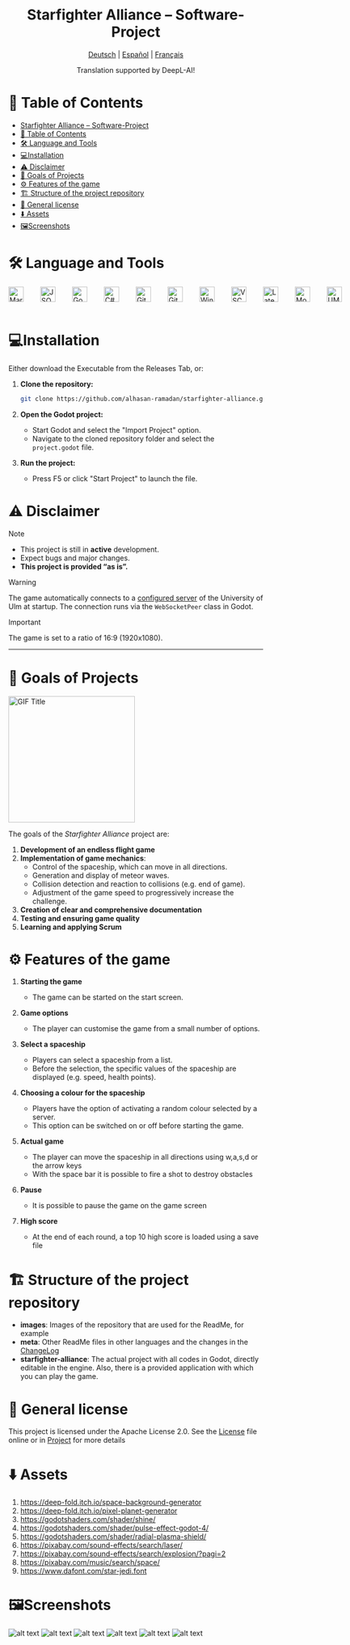 <div align="center">

 # Starfighter Alliance – Software-Project

<p align="center">
  <a href="/meta/readmes/README_DE.md">Deutsch</a> | 
  <a href="/meta/readmes/README_ES.md">Español</a> | 
  <a href="/meta/readmes/README_FR.md">Français</a>
</p>

Translation supported by DeepL-AI! 

</div>

# 📖 Table of Contents

- [Starfighter Alliance – Software-Project](#starfighter-alliance--software-project)
- [📖 Table of Contents](#-table-of-contents)
- [🛠️ Language and Tools](#️-language-and-tools)
- [💻Installation](#installation)
- [⚠️ Disclaimer](#️-disclaimer)
- [🎯 Goals of Projects](#-goals-of-projects)
- [⚙️ Features of the game](#️-features-of-the-game)
- [🏗️ Structure of the project repository](#️-structure-of-the-project-repository)
- [📜 General license](#-general-license)
- [⬇️ Assets](#️-assets)
- [🖼️Screenshots](#️screenshots)
  
# 🛠️ Language and Tools
<div style="display: flex; flex-direction: row; gap: 20px;">
<a href="https://daringfireball.net/projects/markdown/" target="_blank">
  <img align="left" alt="Markdown" width="30px" style="padding-right:10px;" src="https://cdn.jsdelivr.net/gh/devicons/devicon@latest/icons/markdown/markdown-original.svg" />
</a>
<a href="https://www.json.org/json-en.html" target="_blank">
  <img align="left" alt="JSON" width="30px" style="padding-right:10px;" src="https://cdn.jsdelivr.net/gh/devicons/devicon@latest/icons/json/json-original.svg" />
</a>
<a href="https://godotengine.org/" target="_blank">
  <img align="left" alt="Godot" width="30px" style="padding-right:10px;" src="https://cdn.jsdelivr.net/gh/devicons/devicon@latest/icons/godot/godot-original.svg" />
</a>
<a href="https://learn.microsoft.com/en-us/dotnet/csharp/" target="_blank">
  <img align="left" alt="C#" width="30px" style="padding-right:10px;" src="https://cdn.jsdelivr.net/gh/devicons/devicon@latest/icons/csharp/csharp-original.svg" />
</a>
<a href="https://git-scm.com/" target="_blank">
  <img align="left" alt="Git" width="30px" style="padding-right:10px;" src="https://cdn.jsdelivr.net/gh/devicons/devicon@latest/icons/git/git-original.svg" />
</a>
<a href="https://about.gitlab.com/" target="_blank">
  <img align="left" alt="GitLab" width="30px" style="padding-right:10px;" src="https://cdn.jsdelivr.net/gh/devicons/devicon@latest/icons/gitlab/gitlab-original.svg" />
</a>
<a href="https://www.microsoft.com/en-us/windows/" target="_blank">
  <img align="left" alt="Windows" width="30px" style="padding-right:10px;" src="https://cdn.jsdelivr.net/gh/devicons/devicon@latest/icons/windows11/windows11-original.svg" />
</a>
<a href="https://code.visualstudio.com/" target="_blank">
  <img align="left" alt="VSCode" width="30px" style="padding-right:10px;" src="https://cdn.jsdelivr.net/gh/devicons/devicon@latest/icons/vscode/vscode-original.svg" />
</a>
<a href="https://www.latex-project.org/" target="_blank">
  <img align="left" alt="Latex" width="30px" style="padding-right:10px;" src="https://cdn.jsdelivr.net/gh/devicons/devicon@latest/icons/latex/latex-original.svg" />
</a>
<a href="https://moodle.uni-ulm.de/course/view.php?id=54123" target="_blank">
  <img align="left" alt="Moodle" width="30px" style="padding-right:10px;" src="https://cdn.jsdelivr.net/gh/devicons/devicon@latest/icons/moodle/moodle-original.svg" />
</a>
<a href="https://www.uml-diagrams.org/" target="_blank">
  <img align="left" alt="UML" width="30px" style="padding-right:10px;" src="https://cdn.jsdelivr.net/gh/devicons/devicon@latest/icons/unifiedmodelinglanguage/unifiedmodelinglanguage-original.svg" />
</a>

</div>
<br />

# 💻Installation
Either download the Executable from the Releases Tab, or:
1. **Clone the repository:**
   ```bash
   git clone https://github.com/alhasan-ramadan/starfighter-alliance.git
   ```

2. **Open the Godot project:**
   - Start Godot and select the "Import Project" option.
   - Navigate to the cloned repository folder and select the `project.godot` file.

3. **Run the project:**
   - Press F5 or click "Start Project" to launch the file.

# ⚠️ Disclaimer

>[!NOTE]
>- This project is still in **active** development.
>- Expect bugs and major changes.
>- **This project is provided “as is”.**  

> [!WARNING]
> The game automatically connects to a [configured server](https://softwaregrund.pro/jekt/) of the University of Ulm at startup. The connection runs via the `WebSocketPeer` class in Godot.

>[!IMPORTANT]        
> The game is set to a ratio of 16:9 (1920x1080).

---



# 🎯 Goals of Projects
<img src="https://media.giphy.com/media/yEIyJ1WCnGKRi/giphy.gif" alt="GIF Title" width="250">

The goals of the *Starfighter Alliance* project are:

1. **Development of an endless flight game**
2. **Implementation of game mechanics**:
   - Control of the spaceship, which can move in all directions.
   - Generation and display of meteor waves.
   - Collision detection and reaction to collisions (e.g. end of game).
   - Adjustment of the game speed to progressively increase the challenge.
3. **Creation of clear and comprehensive documentation**
4. **Testing and ensuring game quality**
5. **Learning and applying Scrum**  
   

# ⚙️ Features of the game
1. **Starting the game**
   - The game can be started on the start screen.

2. **Game options**
   - The player can customise the game from a small number of options.

3. **Select a spaceship**
   - Players can select a spaceship from a list.
   - Before the selection, the specific values of the spaceship are displayed (e.g. speed, health points).

4. **Choosing a colour for the spaceship**
   - Players have the option of activating a random colour selected by a server.
   - This option can be switched on or off before starting the game.

5. **Actual game**
   - The player can move the spaceship in all directions using w,a,s,d or the arrow keys
   - With the space bar it is possible to fire a shot to destroy obstacles
6. **Pause**
   - It is possible to pause the game on the game screen
7. **High score**
   - At the end of each round, a top 10 high score is loaded using a save file


# 🏗️ Structure of the project repository
- **images**: Images of the repository that are used for the ReadMe, for example
- **meta**: Other ReadMe files in other languages and the changes in the [ChangeLog](CHANGELOG.md)
- **starfighter-alliance**: The actual project with all codes in Godot, directly editable in the engine. Also, there is a provided application with which you can play the game.

# 📜 General license
This project is licensed under the Apache License 2.0. See the [License](http://www.apache.org/licenses/LICENSE-2.0) file online or in [Project](LICENCE.md) for more details

# ⬇️ Assets
1. https://deep-fold.itch.io/space-background-generator
2. https://deep-fold.itch.io/pixel-planet-generator
3. https://godotshaders.com/shader/shine/
4. https://godotshaders.com/shader/pulse-effect-godot-4/
5. https://godotshaders.com/shader/radial-plasma-shield/
6. https://pixabay.com/sound-effects/search/laser/
7. https://pixabay.com/sound-effects/search/explosion/?pagi=2
8. https://pixabay.com/music/search/space/
9. https://www.dafont.com/star-jedi.font


# 🖼️Screenshots
![alt text](<images/Read.me_Assets/Screenshot 2024-12-23 021136.png>)
![alt text](<images/Read.me_Assets/Screenshot 2024-12-23 021148.png>)
![alt text](<images/Read.me_Assets/Screenshot 2024-12-23 021157.png>)
![alt text](<images/Read.me_Assets/Screenshot 2024-12-23 021222.png>)
![alt text](<images/Read.me_Assets/Screenshot 2024-12-23 021239.png>)
![alt text](<images/Read.me_Assets/Screenshot 2024-12-23 021255.png>)
